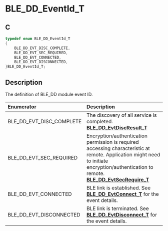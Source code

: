 # BLE_DD_EventId_T

## C

```c
typedef enum BLE_DD_EventId_T
{
    BLE_DD_EVT_DISC_COMPLETE,
    BLE_DD_EVT_SEC_REQUIRED,
    BLE_DD_EVT_CONNECTED,
    BLE_DD_EVT_DISCONNECTED,
}BLE_DD_EventId_T;
```

## Description

The definition of BLE_DD module event ID.


|Enumerator|Description|
|:---|:---|
|BLE_DD_EVT_DISC_COMPLETE|The discovery of all service is completed. **[BLE_DD_EvtDiscResult_T](GUID-11CC1C4F-A580-4B29-9BB6-F27A0C44C874.md)**|
|BLE_DD_EVT_SEC_REQUIRED|Encryption/authentication permission is required accessing characteristic at remote. Application might need to initiate encryption/authentication to remote. **[BLE_DD_EvtSecRequire_T](GUID-6488A4B4-BB09-41AC-B396-5D766060FF03.md)**|
|BLE_DD_EVT_CONNECTED|BLE link is established. See **[BLE_DD_EvtConnect_T](GUID-F917DB22-71CE-42FD-B7A0-20A65850591C.md)** for the event details.|
|BLE_DD_EVT_DISCONNECTED|BLE link is terminated. See **[BLE_DD_EvtDisconnect_T](GUID-20CC2F35-165C-47A6-9841-0631A367015B.md)** for the event details.|
